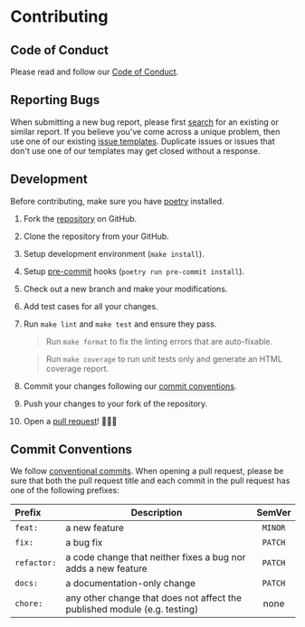 # Contributing

## Code of Conduct

Please read and follow our [Code of Conduct](CODE_OF_CONDUCT.md).

## Reporting Bugs

When submitting a new bug report, please first [search](https://github.com/ew2664/mabby/issues) for an existing or similar report. If you believe you've come across a unique problem, then use one of our existing [issue templates](https://github.com/ew2664/mabby/issues/new/choose). Duplicate issues or issues that don't use one of our templates may get closed without a response.

## Development

Before contributing, make sure you have [poetry](https://python-poetry.org/) installed.

1. Fork the [repository](https://github.com/ew2664/mabby) on GitHub.

1. Clone the repository from your GitHub.

1. Setup development environment (`make install`).

1. Setup [pre-commit](https://pre-commit.com/) hooks (`poetry run pre-commit install`).

1. Check out a new branch and make your modifications.

1. Add test cases for all your changes.

1. Run `make lint` and `make test` and ensure they pass.

   > Run `make format` to fix the linting errors that are auto-fixable.

   > Run `make coverage` to run unit tests only and generate an HTML coverage report.

1. Commit your changes following our [commit conventions](#commit--pull-request-conventions).

1. Push your changes to your fork of the repository.

1. Open a [pull request](https://github.com/ew2664/mabby/pulls)! 🎉🎉🎉

## Commit Conventions

We follow [conventional commits](https://www.conventionalcommits.org/en/v1.0.0/). When opening a pull request, please be sure that both the pull request title and each commit in the pull request has one of the following prefixes:

| Prefix      | Description                                                               | SemVer  |
| :---------- | ------------------------------------------------------------------------- | :-----: |
| `feat:`     | a new feature                                                             | `MINOR` |
| `fix:`      | a bug fix                                                                 | `PATCH` |
| `refactor:` | a code change that neither fixes a bug nor adds a new feature             | `PATCH` |
| `docs:`     | a documentation-only change                                               | `PATCH` |
| `chore:`    | any other change that does not affect the published module (e.g. testing) |  none   |
